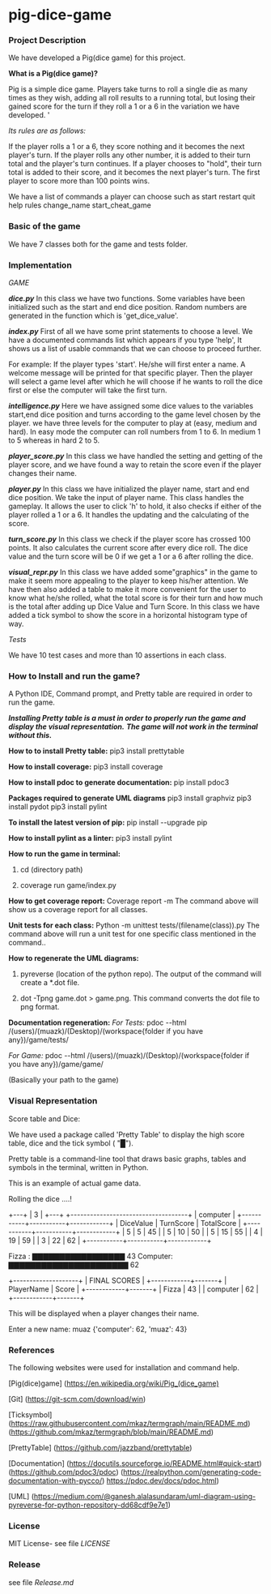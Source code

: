 # pig-dice-game

### Project Description

We have developed a Pig(dice game) for this project.  

**What is a Pig(dice game)?**

Pig is a simple dice game. Players take turns to roll a single die as many times as they wish, adding all roll results to a running total, but losing their gained score for the turn if they roll a 1 or a 6 in the variation we have developed. '

*Its rules are as follows:*

If the player rolls a 1 or a 6, they score nothing and it becomes the next player's turn.
If the player rolls any other number, it is added to their turn total and the player's turn continues.
If a player chooses to "hold", their turn total is added to their score, and it becomes the next player's turn.
The first player to score more than 100 points wins.

We have a list of commands a player can choose such as 
    start
    restart
    quit
    help 
    rules 
    change_name
    start_cheat_game


### Basic of the game

We have 7 classes both for the game and tests folder. 


### Implementation

*GAME*

***dice.py***
In this class we have two functions. Some variables have been initialized such as the start and end dice position. 
Random numbers are generated in the function which is 'get_dice_value'.

***index.py***
First of all we have some print statements to choose a level. We have a documented commands list which appears if you type 'help', It shows us a list of usable commands that we can choose to proceed further.

For example: If the player types 'start'. He/she will first enter a name. A welcome message will be printed for that specific player. Then the player will select a game level after which he will choose if he wants to roll the dice first or else the computer will take the first turn.

***intelligence.py***
Here we have assigned some dice values to the variables start,end dice position and turns according to the game level chosen by the player. we have three levels for the computer to play at (easy, medium and hard). In easy mode the computer can roll numbers from 1 to 6. In medium 1 to 5 whereas in hard 2 to 5.

***player_score.py***
In this class we have handled the setting and getting of the player score, and we have found a way to retain the score even if the player changes their name.
  
***player.py***
In this class we have initialized the player name, start and end dice position. We take the input of player name. This class handles the gameplay. It allows the user to click 'h' to hold, it also checks if either of the player rolled a 1 or a 6. It handles the updating and the calculating of the score. 

***turn_score.py***
In this class we check if the player score has crossed 100 points. It also calculates the current score after every dice roll. 
The dice value and the turn score will be 0 if we get a 1 or a 6 after rolling the dice. 

***visual_repr.py***
In this class we have added some"graphics" in the game to make it seem more appealing to the player to keep his/her attention. We have then also added a table to make it more convenient for the user to know what he/she rolled, what the total score is for their turn and how much is the total after adding up Dice Value and Turn Score.
In this class we have added a tick symbol to show the score in a horizontal histogram type of way. 

*Tests*

We have 10 test cases and more than 10 assertions in each class. 


### How to Install and run the game?

A Python IDE, Command prompt, and Pretty table are required in order to run the game.

***Installing Pretty table is a must in order to properly run the game and display the visual representation.***
***The game will not work in the terminal without this.***

**How to to install Pretty table:**
 pip3 install prettytable 

**How to install coverage:**
pip3 install coverage

**How to install pdoc to generate documentation:**
pip install pdoc3

**Packages required to generate UML diagrams**
pip3 install graphviz
pip3 install pydot
pip3 install pylint

**To install the latest version of pip:**
pip install --upgrade pip

**How to install pylint as a linter:**
pip3 install pylint

**How to run the game in terminal:**
1. cd (directory path) 

2. coverage run game/index.py

**How to get coverage report:**
Coverage report -m 
The command above will show us a coverage report for all classes. 

**Unit tests for each class:**
Python -m unittest tests/(filename(class)).py 
The command above will run a unit test for one specific class mentioned in the command.. 

**How to regenerate the UML diagrams:**
1. pyreverse (location of the python repo). The output of the command will create a *.dot file.

2. dot -Tpng game.dot > game.png. This command converts the dot file to png format.
 
**Documentation regeneration:**
*For Tests:* pdoc --html /(users)/(muazk)/(Desktop)/(workspace{folder if you have any})/game/tests/

*For Game:* pdoc --html /(users)/(muazk)/(Desktop)/(workspace{folder if you have any})/game/game/

(Basically your path to the game)


### Visual Representation

Score table and Dice:

We have used a package called 'Pretty Table' to display the high score table, dice and the tick symbol ( "█").

Pretty table is a command-line tool that draws basic graphs, tables and symbols in the terminal, written in Python.

This is an example of actual game data.

Rolling the dice ....!

  +---+
  | 3 |
  +---+
+------------------------------------+
|              computer              |
+-----------+-----------+------------+
| DiceValue | TurnScore | TotalScore |
+-----------+-----------+------------+
|     5     |     5     |     45     |
|     5     |     10    |     50     |
|     5     |     15    |     55     |
|     4     |     19    |     59     |
|     3     |     22    |     62     |
+-----------+-----------+------------+


Fizza   : ▇▇▇▇▇▇▇▇▇▇▇▇▇▇▇▇▇ 43
Computer: ▇▇▇▇▇▇▇▇▇▇▇▇▇▇▇▇▇▇▇▇▇▇ 62

+--------------------+
|    FINAL SCORES    |
+------------+-------+
| PlayerName | Score |
+------------+-------+
|    Fizza   |   43  |
|  computer  |   62  |
+------------+-------+

This will be displayed when a player changes their name.

Enter a new name: muaz
{'computer': 62, 'muaz': 43}


### References

The following websites were used for installation and command help.

[Pig(dice)game] (https://en.wikipedia.org/wiki/Pig_(dice_game)

[Git] (https://git-scm.com/download/win)

[Ticksymbol] (https://raw.githubusercontent.com/mkaz/termgraph/main/README.md)
              (https://github.com/mkaz/termgraph/blob/main/README.md)

[PrettyTable] (https://github.com/jazzband/prettytable)

[Documentation] (https://docutils.sourceforge.io/README.html#quick-start)
                (https://github.com/pdoc3/pdoc)
                (https://realpython.com/generating-code-documentation-with-pycco/)
                https://pdoc.dev/docs/pdoc.html)

[UML] (https://medium.com/@ganesh.alalasundaram/uml-diagram-using-pyreverse-for-python-repository-dd68cdf9e7e1)


### License

MIT License- see file *LICENSE*


### Release
see file *Release.md*
